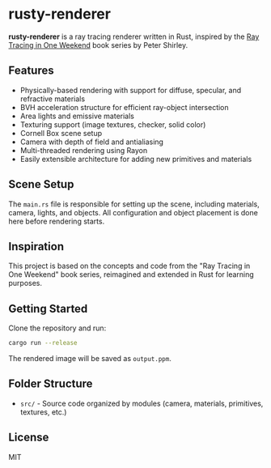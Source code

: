 # rusty-renderer

**rusty-renderer** is a ray tracing renderer written in Rust, inspired by the [Ray Tracing in One Weekend](https://raytracing.github.io/) book series by Peter Shirley.

## Features

- Physically-based rendering with support for diffuse, specular, and refractive materials
- BVH acceleration structure for efficient ray-object intersection
- Area lights and emissive materials
- Texturing support (image textures, checker, solid color)
- Cornell Box scene setup
- Camera with depth of field and antialiasing
- Multi-threaded rendering using Rayon
- Easily extensible architecture for adding new primitives and materials

## Scene Setup

The `main.rs` file is responsible for setting up the scene, including materials, camera, lights, and objects. All configuration and object placement is done here before rendering starts.

## Inspiration

This project is based on the concepts and code from the "Ray Tracing in One Weekend" book series, reimagined and extended in Rust for learning purposes.

## Getting Started

Clone the repository and run:

```sh
cargo run --release
```

The rendered image will be saved as `output.ppm`.

## Folder Structure

- `src/` - Source code organized by modules (camera, materials, primitives, textures, etc.)

## License

MIT